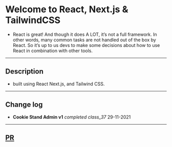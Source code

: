 # Welcome to React, Next.js & TailwindCSS

* React is great! And though it does A LOT, it’s not a full framework. In other words, many common tasks are not handled out of the box by React. So it’s up to us devs to make some decisions about how to use React in combination with other tools.

---

## Description

- built using React Next.js, and Tailwind CSS.

---

## Change log

- **Cookie Stand Admin v1**  _completed class_37_  29-11-2021

---

## [PR](https://github.com/BasharTaamneh/cookie-stand-admin/pull/1)

